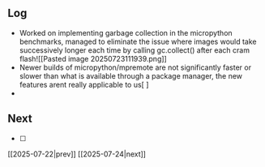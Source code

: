 ## Log
- Worked on implementing garbage collection in the micropython benchmarks, managed to eliminate the issue where images would take successively longer each time by calling gc.collect() after each cram flash![[Pasted image 20250723111939.png]]
- Newer builds of micropython/mpremote  are not significantly faster or slower than what is available through a package manager, the new features arent really applicable to us[ ]
- 
## Next
- [ ]

[[2025-07-22|prev]] [[2025-07-24|next]]

